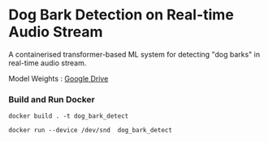 # Dog Bark Detection on Real-time Audio Stream
A containerised transformer-based ML system for detecting "dog barks" in real-time audio stream.

Model Weights : [Google Drive](https://drive.google.com/file/d/1plEa_9DmXzh0Q_giTHI9wl1CYbXbIWn5/view?usp=sharing)

### Build and Run Docker

`docker build . -t dog_bark_detect`

`docker run --device /dev/snd  dog_bark_detect`
